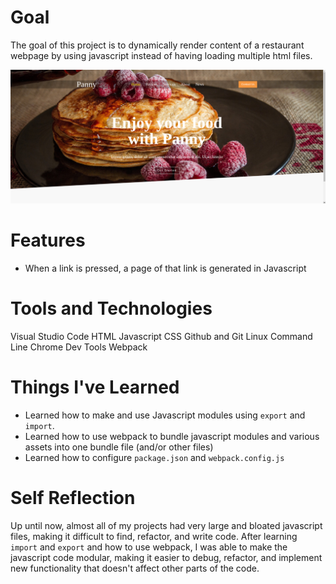 # Goal
The goal of this project is to dynamically render content of a restaurant webpage by using javascript instead of having loading multiple html files.

![image](src/assets/panny.png)

# Features

- When a link is pressed, a page of that link is generated in Javascript

# Tools and Technologies

Visual Studio Code
HTML
Javascript
CSS
Github and Git
Linux Command Line
Chrome Dev Tools
Webpack 

# Things I've Learned
- Learned how to make and use Javascript modules using `export` and  `import`.
- Learned how to use webpack to bundle javascript modules and various assets into one bundle file (and/or other files)
- Learned how to configure `package.json` and `webpack.config.js` 

# Self Reflection
Up until now, almost all of my projects had very large and bloated javascript files, making it difficult to find, refactor, and write code. After learning `import` and `export` and how to use webpack, I was able to make the javascript code modular, making it easier to debug, refactor, and implement new functionality that doesn't affect other parts of the code. 

